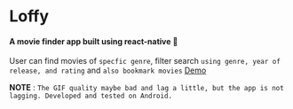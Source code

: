 # Loffy
#### A movie finder app built using react-native :movie_camera:
User can find movies of `specfic genre`, filter search `using genre, year of release, and rating` and `also bookmark movies` 
[Demo](https://i.imgur.com/a6pV84Q.gifv)

**NOTE** : `The GIF quality maybe bad and lag a little, but the app is not lagging. Developed and tested on Android.`
